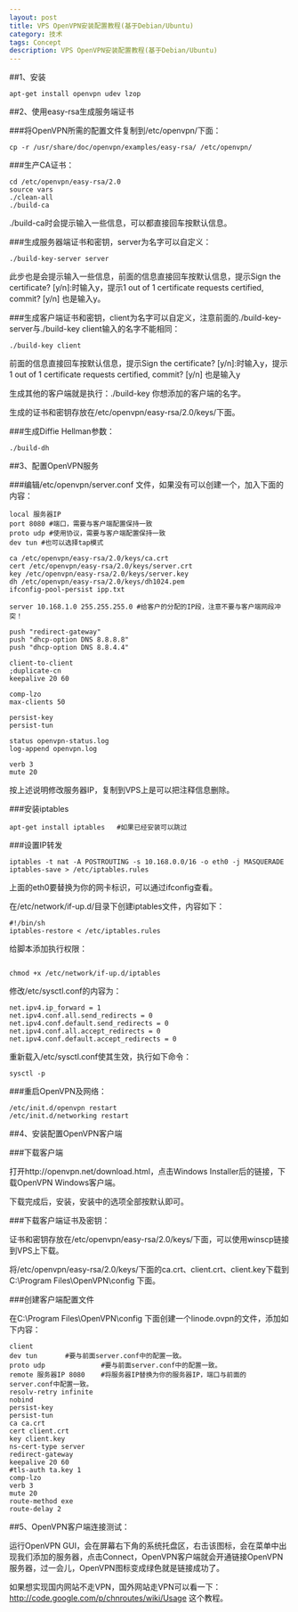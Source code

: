 ```yaml
---
layout: post
title: VPS OpenVPN安装配置教程(基于Debian/Ubuntu)
category: 技术
tags: Concept
description: VPS OpenVPN安装配置教程(基于Debian/Ubuntu)
---
```


##1、安装

```
apt-get install openvpn udev lzop
```
##2、使用easy-rsa生成服务端证书

###将OpenVPN所需的配置文件复制到/etc/openvpn/下面：

```
cp -r /usr/share/doc/openvpn/examples/easy-rsa/ /etc/openvpn/
```
###生产CA证书：

```
cd /etc/openvpn/easy-rsa/2.0
source vars
./clean-all
./build-ca
```
./build-ca时会提示输入一些信息，可以都直接回车按默认信息。

###生成服务器端证书和密钥，server为名字可以自定义：

```
./build-key-server server
```
此步也是会提示输入一些信息，前面的信息直接回车按默认信息，提示Sign the certificate? [y/n]:时输入y，提示1 out of 1 certificate requests certified, commit? [y/n] 也是输入y。

###生成客户端证书和密钥，client为名字可以自定义，注意前面的./build-key-server与./build-key client输入的名字不能相同：

```
./build-key client
```
前面的信息直接回车按默认信息，提示Sign the certificate? [y/n]:时输入y，提示1 out of 1 certificate requests certified, commit? [y/n] 也是输入y

生成其他的客户端就是执行：./build-key 你想添加的客户端的名字。

生成的证书和密钥存放在/etc/openvpn/easy-rsa/2.0/keys/下面。

###生成Diffie Hellman参数：

```
./build-dh
```
##3、配置OpenVPN服务

###编辑/etc/openvpn/server.conf 文件，如果没有可以创建一个，加入下面的内容：

```
local 服务器IP
port 8080 #端口，需要与客户端配置保持一致
proto udp #使用协议，需要与客户端配置保持一致
dev tun #也可以选择tap模式

ca /etc/openvpn/easy-rsa/2.0/keys/ca.crt
cert /etc/openvpn/easy-rsa/2.0/keys/server.crt
key /etc/openvpn/easy-rsa/2.0/keys/server.key
dh /etc/openvpn/easy-rsa/2.0/keys/dh1024.pem
ifconfig-pool-persist ipp.txt

server 10.168.1.0 255.255.255.0 #给客户的分配的IP段，注意不要与客户端网段冲突！

push "redirect-gateway"
push "dhcp-option DNS 8.8.8.8"
push "dhcp-option DNS 8.8.4.4"

client-to-client
;duplicate-cn
keepalive 20 60

comp-lzo
max-clients 50

persist-key
persist-tun

status openvpn-status.log
log-append openvpn.log

verb 3
mute 20
```

按上述说明修改服务器IP，复制到VPS上是可以把注释信息删除。

###安装iptables

```
apt-get install iptables   #如果已经安装可以跳过
```
###设置IP转发

```
iptables -t nat -A POSTROUTING -s 10.168.0.0/16 -o eth0 -j MASQUERADE
iptables-save > /etc/iptables.rules
```
上面的eth0要替换为你的网卡标识，可以通过ifconfig查看。

在/etc/network/if-up.d/目录下创建iptables文件，内容如下：

```
#!/bin/sh
iptables-restore < /etc/iptables.rules
```
给脚本添加执行权限：
```

chmod +x /etc/network/if-up.d/iptables
```
修改/etc/sysctl.conf的内容为：

```
net.ipv4.ip_forward = 1
net.ipv4.conf.all.send_redirects = 0
net.ipv4.conf.default.send_redirects = 0
net.ipv4.conf.all.accept_redirects = 0
net.ipv4.conf.default.accept_redirects = 0
```
重新载入/etc/sysctl.conf使其生效，执行如下命令：

```
sysctl -p
```
###重启OpenVPN及网络：

```
/etc/init.d/openvpn restart
/etc/init.d/networking restart
```
##4、安装配置OpenVPN客户端

###下载客户端

打开http://openvpn.net/download.html，点击Windows Installer后的链接，下载OpenVPN Windows客户端。

下载完成后，安装，安装中的选项全部按默认即可。

###下载客户端证书及密钥：

证书和密钥存放在/etc/openvpn/easy-rsa/2.0/keys/下面，可以使用winscp链接到VPS上下载。

将/etc/openvpn/easy-rsa/2.0/keys/下面的ca.crt、client.crt、client.key下载到C:\Program Files\OpenVPN\config 下面。

###创建客户端配置文件

在C:\Program Files\OpenVPN\config 下面创建一个linode.ovpn的文件，添加如下内容：

```
client
dev tun       #要与前面server.conf中的配置一致。
proto udp              #要与前面server.conf中的配置一致。
remote 服务器IP 8080    #将服务器IP替换为你的服务器IP，端口与前面的server.conf中配置一致。
resolv-retry infinite
nobind
persist-key
persist-tun
ca ca.crt
cert client.crt
key client.key
ns-cert-type server
redirect-gateway
keepalive 20 60
#tls-auth ta.key 1
comp-lzo
verb 3
mute 20
route-method exe
route-delay 2
```
##5、OpenVPN客户端连接测试：

运行OpenVPN GUI，会在屏幕右下角的系统托盘区，右击该图标，会在菜单中出现我们添加的服务器，点击Connect，OpenVPN客户端就会开通链接OpenVPN服务器，过一会儿，OpenVPN图标变成绿色就是链接成功了。

如果想实现国内网站不走VPN，国外网站走VPN可以看一下：http://code.google.com/p/chnroutes/wiki/Usage 这个教程。